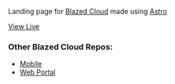 Landing page for [Blazed Cloud](https://github.com/TheRedSpy15/blazedcloud) made using [Astro](https://astro.build/)

[View Live](https://blazedcloud.com)

### Other Blazed Cloud Repos:
- [Mobile](https://github.com/TheRedSpy15/blazedcloud)
- [Web Portal](https://github.com/TheRedSpy15/blazedcloud-web)
